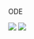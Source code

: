 ODE

<img src="https://latex.codecogs.com/svg.latex?\Large&space;\frac{\mathrm{d}x}{\mathrm{d}t}=k_{1}S+k_{2}y_{p}-k_{3}x"/>
<img src="https://latex.codecogs.com/svg.latex?\Large&space;\frac{\mathrm{d}y}{\mathrm{d}t}=k_{4}x\frac{Y-y_{p}}{K_{4}+Y-y_{p}}-\frac{k_{5}Ey_{p}}{K_{5}+y_{p}}"/>
